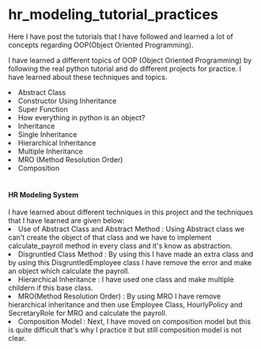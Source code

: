 # hr_modeling_tutorial_practices
Here I have post the tutorials that I have followed and learned a lot of concepts regarding OOP(Object Oriented Programming).

I have learned a different topics of OOP (Object Oriented Programming) by following the real python tutorial and do different
projects for practice. I have learned about these techniques and topics.
<br>
<li>Abstract Class</li>
<li>Constructor Using Inheritance</li>
<li>Super Function</li>
<li>How everything in python is an object?</li>
<li>Inheritance</li>
<li>Single Inheritance</li>
<li>Hierarchical Inheritance</li>
<li>Multiple Inheritance</li>
<li>MRO (Method Resolution Order)</li>
<li>Composition</li>

<br>
<h4>HR Modeling System</h4>
I have learned about different techniques in this project and the techniques that I have learned are given below:
<li>Use of Abstract Class and Abstract Method : Using Abstract class we can't create the object of that class and we have to implement calculate_payroll method in every class and it's know as abstraction.</li>
<li>Disgruntled Class Method : By using this I have made an extra class and by using this DisgruntledEmployee class I have remove the error and make an object which calculate the payroll.</li>
<li>Hierarchical Inheritance : I have used one class and make multiple childern if this base class.</li>
<li>MRO(Method Resolution Order) : By using MRO I have remove hierarchical inheritance and then use Employee Class, HourlyPolicy and SecretaryRole for MRO and calculate the payroll.</li>
<li>Composition Model : Next, I have moved on composition model but this is quite difficult that's why I practice it but still composition model is not clear.</li>

